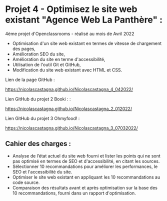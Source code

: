 # Projet 4 - Optimisez le site web existant "Agence Web La Panthère" :

4ème projet d'Openclassrooms - réalisé au mois de Avril 2022

- Optimisation d'un site web existant en termes de vitesse de chargement des pages,  
- Amélioration SEO du site,
- Amélioration du site en terme d'accessibilité,
- Utilisation de l'outil Git et GitHub,
- Modification du site web existant avec HTML et CSS.


Lien de la page GitHub :

https://nicolascastagna.github.io/Nicolascastagna_4_042022/

Lien GitHub du projet 2 Booki : : 

https://nicolascastagna.github.io/Nicolascastagna_2_012022/

Lien GitHub du projet 3 Ohmyfood! :

https://nicolascastagna.github.io/Nicolascastagna_3_07032022/

## Cahier des charges :

- Analyse de l’état actuel du site web fourni et lister les points qui ne sont pas optimisé en termes de SEO et d'accessibilité, en citant les sources.
- Sélectionner 10 recommandations pour améliorer les performances, le SEO et l'accessibilité du site.
- Optimiser le site web existant en appliquant les 10 recommandations au code source.
- Comparaison des résultats avant et après optimisation sur la base des 10 recommandations, fourni dans un rapport d'optimisation.
